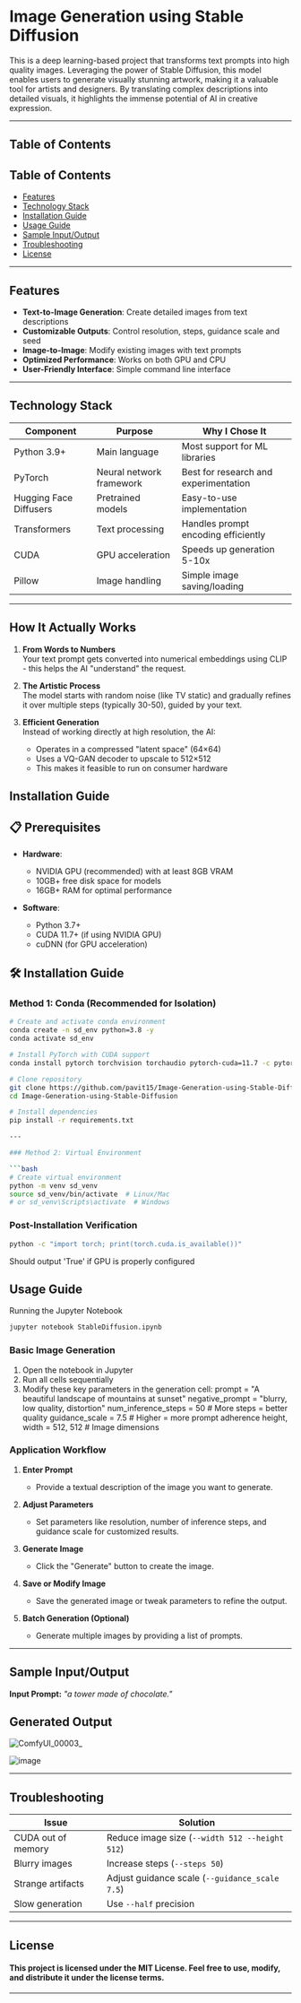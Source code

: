 # Image Generation using Stable Diffusion

This is a deep learning-based project that transforms text prompts into high quality images. Leveraging the power of Stable Diffusion, this model enables users to generate visually stunning artwork, making it a valuable tool for artists and designers. By translating complex descriptions into detailed visuals, it highlights the immense potential of AI in creative expression.

---

## Table of Contents
## Table of Contents
- [Features](#features)
- [Technology Stack](#technology-stack)
- [Installation Guide](#installation-guide)
- [Usage Guide](#usage-guide)
- [Sample Input/Output](#sample-inputoutput)
- [Troubleshooting](#troubleshooting)
- [License](#license)

---

## Features

- **Text-to-Image Generation**: Create detailed images from text descriptions
- **Customizable Outputs**: Control resolution, steps, guidance scale and seed
- **Image-to-Image**: Modify existing images with text prompts
- **Optimized Performance**: Works on both GPU and CPU
- **User-Friendly Interface**: Simple command line interface

---

## Technology Stack

| Component | Purpose | Why I Chose It |
|-----------|---------|----------------|
| Python 3.9+ | Main language | Most support for ML libraries |
| PyTorch | Neural network framework | Best for research and experimentation |
| Hugging Face Diffusers | Pretrained models | Easy-to-use implementation |
| Transformers | Text processing | Handles prompt encoding efficiently |
| CUDA | GPU acceleration | Speeds up generation 5-10x |
| Pillow | Image handling | Simple image saving/loading |
---

## How It Actually Works

1. **From Words to Numbers**  
   Your text prompt gets converted into numerical embeddings using CLIP - this helps the AI "understand" the request.

2. **The Artistic Process**  
   The model starts with random noise (like TV static) and gradually refines it over multiple steps (typically 30-50), guided by your text.

3. **Efficient Generation**  
   Instead of working directly at high resolution, the AI:
   - Operates in a compressed "latent space" (64×64)
   - Uses a VQ-GAN decoder to upscale to 512×512
   - This makes it feasible to run on consumer hardware




## Installation Guide

## 📋 Prerequisites

- **Hardware**:
  - NVIDIA GPU (recommended) with at least 8GB VRAM
  - 10GB+ free disk space for models
  - 16GB+ RAM for optimal performance

- **Software**:
  - Python 3.7+
  - CUDA 11.7+ (if using NVIDIA GPU)
  - cuDNN (for GPU acceleration)

## 🛠 Installation Guide

### Method 1: Conda (Recommended for Isolation)

```bash
# Create and activate conda environment
conda create -n sd_env python=3.8 -y
conda activate sd_env

# Install PyTorch with CUDA support
conda install pytorch torchvision torchaudio pytorch-cuda=11.7 -c pytorch -c nvidia

# Clone repository
git clone https://github.com/pavit15/Image-Generation-using-Stable-Diffusion.git
cd Image-Generation-using-Stable-Diffusion

# Install dependencies
pip install -r requirements.txt

---

### Method 2: Virtual Environment

```bash
# Create virtual environment
python -m venv sd_venv
source sd_venv/bin/activate  # Linux/Mac
# or sd_venv\Scripts\activate  # Windows
```

### Post-Installation Verification
```bash
python -c "import torch; print(torch.cuda.is_available())"
```
Should output 'True' if GPU is properly configured

## Usage Guide

Running the Jupyter Notebook
```bash
jupyter notebook StableDiffusion.ipynb
```

### Basic Image Generation
1. Open the notebook in Jupyter
2. Run all cells sequentially
3. Modify these key parameters in the generation cell:
   prompt = "A beautiful landscape of mountains at sunset"
   negative_prompt = "blurry, low quality, distortion"
   num_inference_steps = 50  # More steps = better quality
   guidance_scale = 7.5      # Higher = more prompt adherence
   height, width = 512, 512  # Image dimensions

### Application Workflow

1. **Enter Prompt**
   - Provide a textual description of the image you want to generate.

2. **Adjust Parameters**
   - Set parameters like resolution, number of inference steps, and guidance scale for customized results.

3. **Generate Image**
   - Click the "Generate" button to create the image.

4. **Save or Modify Image**
   - Save the generated image or tweak parameters to refine the output.

5. **Batch Generation (Optional)**
   - Generate multiple images by providing a list of prompts.

---

## Sample Input/Output

**Input Prompt:**
   _"a tower made of chocolate."_

## Generated Output  

![ComfyUI_00003_](https://github.com/user-attachments/assets/ed0eb4b1-ab15-4da4-8dc1-33df2bbcaae5)  

![image](https://github.com/user-attachments/assets/ed0eec2c-c8ec-4b4e-9932-154ec54b2281)  

---

## Troubleshooting

| Issue | Solution |
|-------|----------|
| CUDA out of memory | Reduce image size (`--width 512 --height 512`) |
| Blurry images | Increase steps (`--steps 50`) |
| Strange artifacts | Adjust guidance scale (`--guidance_scale 7.5`) |
| Slow generation | Use `--half` precision |
---

## License

#### This project is licensed under the **MIT License**. Feel free to use, modify, and distribute it under the license terms.
---

